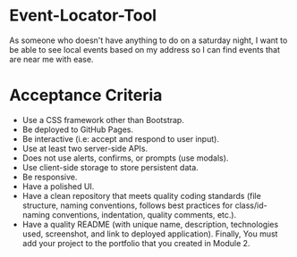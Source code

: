 # Event-Locator-Tool
As someone who doesn't have anything to do on a saturday night, I want to be able to see local events based on my address so I can find events that are near me with ease.

# Acceptance Criteria
* Use a CSS framework other than Bootstrap.
* Be deployed to GitHub Pages.
* Be interactive (i.e: accept and respond to user input).
* Use at least two server-side APIs.
* Does not use alerts, confirms, or prompts (use modals).
* Use client-side storage to store persistent data.
* Be responsive.
* Have a polished UI.
* Have a clean repository that meets quality coding standards (file structure, naming conventions, follows best practices for class/id-naming conventions, indentation, quality comments, etc.).
* Have a quality README (with unique name, description, technologies used, screenshot, and link to deployed application).
Finally, You must add your project to the portfolio that you created in Module 2.
